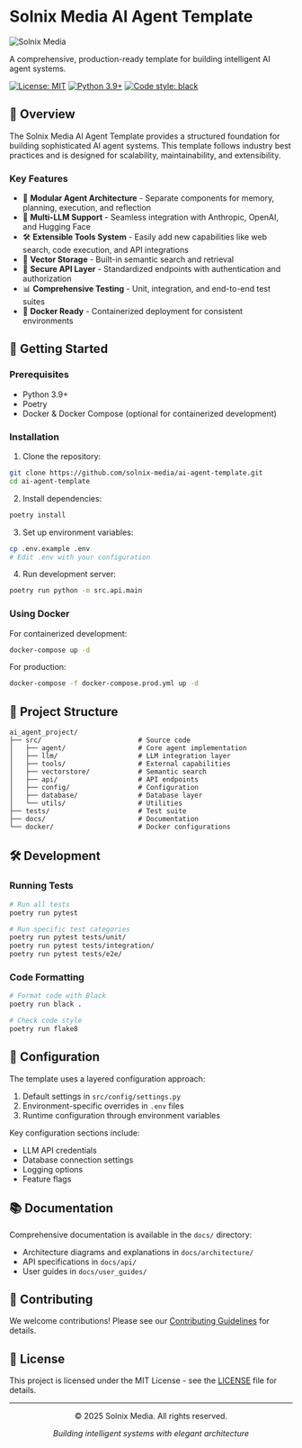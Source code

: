 # Solnix Media AI Agent Template

![Solnix Media](https://github.com/user-attachments/assets/f497e1de-0029-42d8-894f-3b33bd02f30f)

A comprehensive, production-ready template for building intelligent AI agent systems.

[![License: MIT](https://img.shields.io/badge/License-MIT-blue.svg)](https://opensource.org/licenses/MIT)
[![Python 3.9+](https://img.shields.io/badge/python-3.9+-blue.svg)](https://www.python.org/downloads/)
[![Code style: black](https://img.shields.io/badge/code%20style-black-000000.svg)](https://github.com/psf/black)

## 🌟 Overview

The Solnix Media AI Agent Template provides a structured foundation for building sophisticated AI agent systems. This template follows industry best practices and is designed for scalability, maintainability, and extensibility.

### Key Features

- 🤖 **Modular Agent Architecture** - Separate components for memory, planning, execution, and reflection
- 🔄 **Multi-LLM Support** - Seamless integration with Anthropic, OpenAI, and Hugging Face
- 🛠️ **Extensible Tools System** - Easily add new capabilities like web search, code execution, and API integrations
- 💾 **Vector Storage** - Built-in semantic search and retrieval
- 🔐 **Secure API Layer** - Standardized endpoints with authentication and authorization
- 📊 **Comprehensive Testing** - Unit, integration, and end-to-end test suites
- 🐳 **Docker Ready** - Containerized deployment for consistent environments

## 🚀 Getting Started

### Prerequisites

- Python 3.9+
- Poetry
- Docker & Docker Compose (optional for containerized development)

### Installation

1. Clone the repository:

```bash
git clone https://github.com/solnix-media/ai-agent-template.git
cd ai-agent-template
```

2. Install dependencies:

```bash
poetry install
```

3. Set up environment variables:

```bash
cp .env.example .env
# Edit .env with your configuration
```

4. Run development server:

```bash
poetry run python -m src.api.main
```

### Using Docker

For containerized development:

```bash
docker-compose up -d
```

For production:

```bash
docker-compose -f docker-compose.prod.yml up -d
```

## 📂 Project Structure

```
ai_agent_project/
├── src/                        # Source code
│   ├── agent/                  # Core agent implementation
│   ├── llm/                    # LLM integration layer
│   ├── tools/                  # External capabilities
│   ├── vectorstore/            # Semantic search
│   ├── api/                    # API endpoints
│   ├── config/                 # Configuration
│   ├── database/               # Database layer
│   └── utils/                  # Utilities
├── tests/                      # Test suite
├── docs/                       # Documentation
└── docker/                     # Docker configurations
```

## 🛠️ Development

### Running Tests

```bash
# Run all tests
poetry run pytest

# Run specific test categories
poetry run pytest tests/unit/
poetry run pytest tests/integration/
poetry run pytest tests/e2e/
```

### Code Formatting

```bash
# Format code with Black
poetry run black .

# Check code style
poetry run flake8
```

## 🔧 Configuration

The template uses a layered configuration approach:

1. Default settings in `src/config/settings.py`
2. Environment-specific overrides in `.env` files
3. Runtime configuration through environment variables

Key configuration sections include:
- LLM API credentials
- Database connection settings
- Logging options
- Feature flags

## 📚 Documentation

Comprehensive documentation is available in the `docs/` directory:

- Architecture diagrams and explanations in `docs/architecture/`
- API specifications in `docs/api/`
- User guides in `docs/user_guides/`

## 🤝 Contributing

We welcome contributions! Please see our [Contributing Guidelines](CONTRIBUTING.md) for details.

## 📄 License

This project is licensed under the MIT License - see the [LICENSE](LICENSE) file for details.

---

<p align="center">© 2025 Solnix Media. All rights reserved.</p>
<p align="center"><i>Building intelligent systems with elegant architecture</i></p>
